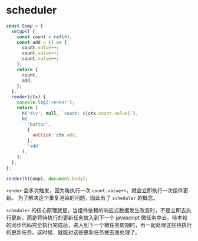 # scheduler

```javascript
const Comp = {
  setup() {
    const count = ref(0);
    const add = () => {
      count.value++;
      count.value++;
      count.value++;
    };
    return {
      count,
      add,
    };
  },
  render(ctx) {
    console.log('render');
    return [
      h('div', null, `count: ${ctx.count.value}`),
      h(
        'button',
        {
          onClick: ctx.add,
        },
        'add'
      ),
    ];
  },
};

render(h(Comp), document.body);
```

`render` 会多次触发，因为每执行一次 `count.value++`，就会立即执行一次组件更新。
为了解决这个重复渲染的问题，因此有了 `scheduler` 的概念。

`scheduler` 的核心原理就是，当组件依赖的响应式数据发生改变时，不是立即去执行更新，而是将待执行的更新任务放入到下一个 javascript 微任务中去。待本轮的同步代码完全执行完成后，进入到下一个微任务周期时，再一起处理这些待执行的更新任务。这时候，就能对这些更新任务做去重处理了。

